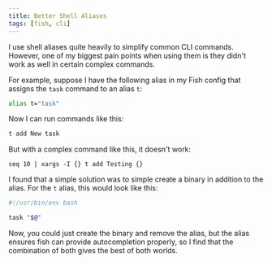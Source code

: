 ```yaml
---
title: Better Shell Aliases
tags: [fish, cli]
---
```


I use shell aliases quite heavily to simplify common CLI commands. However, one
of my biggest pain points when using them is they didn't work as well in certain
complex commands.

For example, suppose I have the following alias in my Fish config that assigns
the `task` command to an alias `t`:

```bash
alias t="task"
```

Now I can run commands like this:

```bash
t add New task
```

But with a complex command like this, it doesn't work:

```fish
seq 10 | xargs -I {} t add Testing {}
```

I found that a simple solution was to simple create a binary in addition to the
alias. For the `t` alias, this would look like this:

```bash
#!/usr/bin/env bash

task "$@"
```

Now, you could just create the binary and remove the alias, but the alias
ensures fish can provide autocompletion properly, so I find that the combination
of both gives the best of both worlds.
